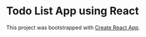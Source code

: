 # Todo List App using React

This project was bootstrapped with [Create React App](https://github.com/facebook/create-react-app).

